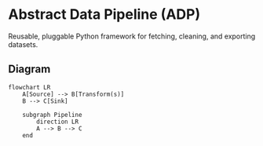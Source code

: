 # Abstract Data Pipeline (ADP)

Reusable, pluggable Python framework for fetching, cleaning, and exporting datasets.

## Diagram

```mermaid
flowchart LR
    A[Source] --> B[Transform(s)]
    B --> C[Sink]

    subgraph Pipeline
        direction LR
        A --> B --> C
    end
